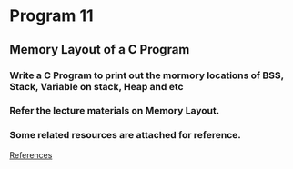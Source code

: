 # Program 11
## Memory Layout of a C Program 

### Write a C Program to print out the mormory locations of BSS, Stack, Variable on stack, Heap and etc

### Refer the lecture materials on Memory Layout.

### Some related resources are attached for reference.
[References](buttonurl:https://insecure.org/stf/smashstack.html)

